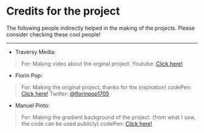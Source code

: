 # Credits for the project

The following people indirectly helped in the making of the projects. Please consider checking these cool people!

---
- Traversy Media:
> For: Making video about the orginal project.
> Youtube: [Click here!](https://www.youtube.com/watch?v=duNmhKgtcsI&t=1870s)

- Florin Pop:
> For: Making the original project, thanks for the inspiration!
> codePen: [Click here!](https://codepen.io/FlorinPop17/pen/BaBePej)
> Twitter: [@florinpop1705](https://twitter.com/florinpop1705)

- Manuel Pinto:
> For: Making the gradient background of the project. (from what I saw, the code can be used publicly)
> codePen: [Click here!](https://codepen.io/P1N2O/pen/pyBNzX)
